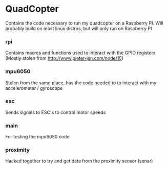 QuadCopter
==========

Contains the code necessary to run my quadcopter on a Raspberry PI. Will probably build on most linux distros, but will only run on Raspberry PI

### rpi
Contains macros and functions used to interact with the GPIO registers (Mostly stolen from http://www.pieter-jan.com/node/15)

### mpu6050
Stolen from the same place, has the code needed to to interact with my accelerometer / gyroscope

### esc
Sends signals to ESC's to control motor speeds

### main
For testing the mpu6050 code

### proximity
Hacked together to try and get data from the proximity sensor (sonar)
